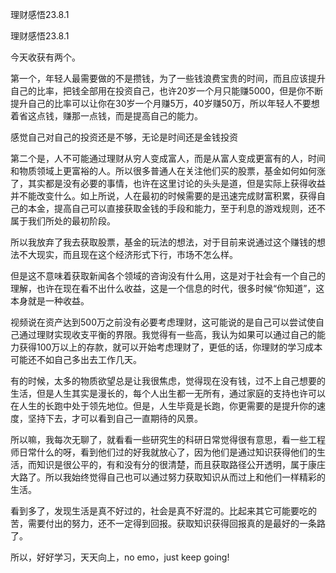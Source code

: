  

理财感悟23.8.1

理财感悟23.8.1

今天收获有两个。

第一个，年轻人最需要做的不是攒钱，为了一些钱浪费宝贵的时间，而且应该提升自己的比率，把钱全部用在投资自己，也许20岁一个月只能赚5000，但是你不断提升自己的比率可以让你在30岁一个月赚5万，40岁赚50万，所以年轻人不要想着省这点钱，赚那一点钱，而是提高自己的能力。

感觉自己对自己的投资还是不够，无论是时间还是金钱投资

第二个是，人不可能通过理财从穷人变成富人，而是从富人变成更富有的人，时间和物质领域上更富裕的人。所以很多普通人在关注他们买的股票，基金如何如何涨了，其实都是没有必要的事情，也许在这里讨论的头头是道，但是实际上获得收益并不能改变什么。如上所说，人在最初的时候需要的是迅速完成财富积累，获得自己的本金，提高自己可以直接获取金钱的手段和能力，至于利息的游戏规则，还不属于我们所处的最初阶段。

所以我放弃了我去获取股票，基金的玩法的想法，对于目前来说通过这个赚钱的想法不大现实，而且现在这个经济形式下行，市场不怎么样。

但是这不意味着获取新闻各个领域的咨询没有什么用，这是对于社会有一个自己的理解，也许在现在看不出什么收益，这是一个信息的时代，很多时候“你知道”，这本身就是一种收益。

视频说在资产达到500万之前没有必要考虑理财，这可能说的是自己可以尝试使自己通过理财实现收支平衡的界限。我觉得有一些高，我认为如果可以通过自己的能力获得100万以上的存款，就可以开始考虑理财了，更低的话，你理财的学习成本可能还不如自己多出去工作几天。

有的时候，太多的物质欲望总是让我很焦虑，觉得现在没有钱，过不上自己想要的生活，但是人生其实是漫长的，每个人出生都一无所有，通过家庭的支持也许可以在人生的长跑中处于领先地位。但是，人生毕竟是长跑，你更需要的是提升你的速度，坚持下去，才可以看到自己一直期待的风景。

所以嘛，我每次无聊了，就看看一些研究生的科研日常觉得很有意思，看一些工程师日常什么的呀，看到他们过的好我就放心了，因为他们是通过知识获得他们的生活，而知识是很公平的，有和没有分的很清楚，而且获取路径公开透明，属于康庄大路了。所以我始终觉得自己也可以通过努力获取知识从而过上和他们一样精彩的生活。

看到多了，发现生活是真不好过的，社会是真不好混的。比起来其它可能要吃的苦，需要付出的努力，还不一定得到回报。获取知识获得回报真的是最好的一条路了。

所以，好好学习，天天向上，no emo，just keep going!

